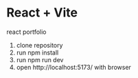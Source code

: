 # React + Vite

react portfolio
1. clone repository
2. run npm install
3. run npm run dev
4. open http://localhost:5173/ with browser
